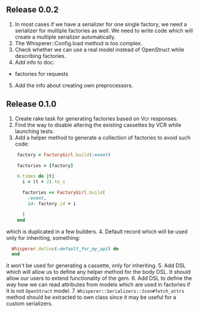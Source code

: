 ## Release 0.0.2

1. In most cases if we have a serializer for one single factory, we need a serializer for multiple factories as well. We need to write code which will create a multiple serializer automatically.
2. The Whisperer::Config.load method is too complex.
3. Check whether we can use a real model instead of OpenStruct while describing factories.
4. Add info to doc:
  - factories for requests
5. Add the info about creating own preprocessors.

## Release 0.1.0

1. Create rake task for generating factories based on Vcr responses.
2. Find the way to disable altering the existing cassettes by VCR while launching tests.
3. Add a helper method to generate a collection of factories to avoid such code:

  ```ruby
      factory = FactoryGirl.build(:event)

      factories = [factory]

      6.times do |t|
        i = (t + 2).to_s

        factories << FactoryGirl.build(
          :event,
          id: factory.id + i

        )
      end
  ```
which is duplicated in a few builders.
4. Default record which will be used only for inheriting, something:

  ```ruby
    Whisperer.define(:default_for_my_api) do
    end
  ```

  it won't be used for generating a cassette, only for inheriting.
5. Add DSL which will allow us to define any helper method for the body DSL. It should allow our users to extend functionality of the gem.
6. Add DSL to define the way how we can read attributes from models which are used in factories if it is not `OpenStruct` model.
7. `Whisperer::Serializers::Json#fetch_attrs` method should be extracted to own class since it may be useful for a custom serializers.